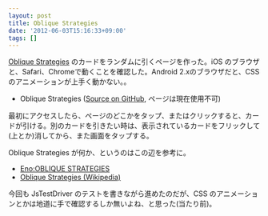 ```yaml
---
layout: post
title: Oblique Strategies
date: '2012-06-03T15:16:33+09:00'
tags: []
---
```

[Oblique Strategies](http://www.rtqe.net/ObliqueStrategies/) のカードをランダムに引くページを作った。iOS のブラウザと、Safari、Chromeで動くことを確認した。Android 2.xのブラウザだと、CSS のアニメーションが上手く動かない。。

- Oblique Strategies ([Source on GitHub](https://github.com/altflow/Oblique),  ページは現在使用不可)

最初にアクセスしたら、ページのどこかをタップ、またはクリックすると、カードが引ける。別のカードを引きたい時は、表示されているカードをフリックして(上とか)消してから、また画面をタップする。

Oblique Strategies が何か、というのはこの辺を参考に。

- [Eno:OBLIQUE STRATEGIES](http://www.asahi-net.or.jp/~cz3m-tkhs/keyword/obliq/obliquestrategies.htm)
- [Oblique Strategies (Wikipedia)](http://en.wikipedia.org/wiki/Oblique_Strategies)

今回も JsTestDriver のテストを書きながら進めたのだが、CSS のアニメーションとかは地道に手で確認するしか無いよね、と思った(当たり前)。
